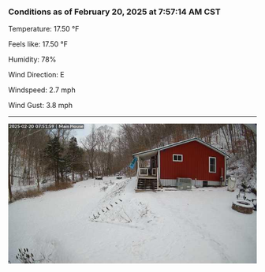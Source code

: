 ### Conditions as of February 20, 2025 at 7:57:14 AM CST 

Temperature: 17.50 &deg;F

Feels like: 17.50 &deg;F

Humidity: 78%

Wind Direction: E

Windspeed: 2.7 mph

Wind Gust: 3.8 mph

---

<img src="./images/latest.jpeg"/>

